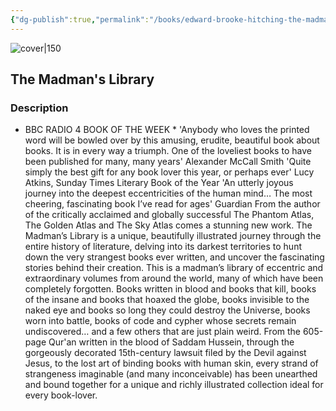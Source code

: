 ```yaml
---
{"dg-publish":true,"permalink":"/books/edward-brooke-hitching-the-madman-s-library/","title":"The Madman's Library","tags":["non-fiction","books","history"]}
---
```




![cover|150](http://books.google.com/books/content?id=lKIFEAAAQBAJ&printsec=frontcover&img=1&zoom=1&edge=curl&source=gbs_api)

## The Madman's Library

### Description

* BBC RADIO 4 BOOK OF THE WEEK * 'Anybody who loves the printed word will be bowled over by this amusing, erudite, beautiful book about books. It is in every way a triumph. One of the loveliest books to have been published for many, many years' Alexander McCall Smith 'Quite simply the best gift for any book lover this year, or perhaps ever' Lucy Atkins, Sunday Times Literary Book of the Year 'An utterly joyous journey into the deepest eccentricities of the human mind… The most cheering, fascinating book I’ve read for ages' Guardian From the author of the critically acclaimed and globally successful The Phantom Atlas, The Golden Atlas and The Sky Atlas comes a stunning new work. The Madman’s Library is a unique, beautifully illustrated journey through the entire history of literature, delving into its darkest territories to hunt down the very strangest books ever written, and uncover the fascinating stories behind their creation. This is a madman’s library of eccentric and extraordinary volumes from around the world, many of which have been completely forgotten. Books written in blood and books that kill, books of the insane and books that hoaxed the globe, books invisible to the naked eye and books so long they could destroy the Universe, books worn into battle, books of code and cypher whose secrets remain undiscovered… and a few others that are just plain weird. From the 605-page Qur'an written in the blood of Saddam Hussein, through the gorgeously decorated 15th-century lawsuit filed by the Devil against Jesus, to the lost art of binding books with human skin, every strand of strangeness imaginable (and many inconceivable) has been unearthed and bound together for a unique and richly illustrated collection ideal for every book-lover.
```